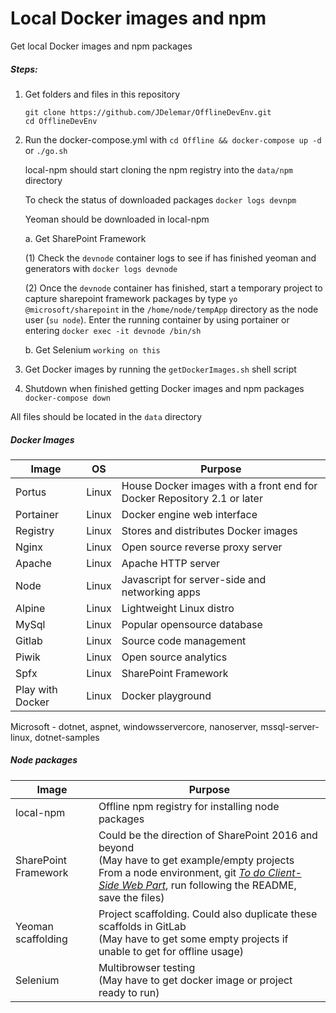 # Local Docker images and npm
Get local Docker images and npm packages

##### Steps:
1. Get folders and files in this repository
   ```
   git clone https://github.com/JDelemar/OfflineDevEnv.git
   cd OfflineDevEnv
   ```
2. Run the docker-compose.yml with `cd Offline && docker-compose up -d` or `./go.sh`

   local-npm should start cloning the npm registry into the `data/npm` directory

   To check the status of downloaded packages
   `docker logs devnpm`

   Yeoman should be downloaded in local-npm

   a. Get SharePoint Framework

   (1) Check the `devnode` container logs to see if has finished yeoman and generators with `docker logs devnode`

   (2) Once the `devnode` container has finished, start a temporary project to capture sharepoint framework packages by type `yo @microsoft/sharepoint` in the `/home/node/tempApp` directory as the node user (`su node`). Enter the running container by using portainer or entering `docker exec -it devnode /bin/sh`

   b. Get Selenium
   `working on this`

3. Get Docker images by running the `getDockerImages.sh` shell script
4. Shutdown when finished getting Docker images and npm packages
`docker-compose down`

All files should be located in the `data` directory

##### Docker Images

|Image|OS |Purpose
|-----|---|---
|Portus|Linux|House Docker images with a front end for Docker Repository 2.1 or later
|Portainer|Linux|Docker engine web interface|
|Registry|Linux|Stores and distributes Docker images|
|Nginx|Linux|Open source reverse proxy server|
|Apache|Linux|Apache HTTP server|
|Node|Linux|Javascript for server-side and networking apps|
|Alpine|Linux|Lightweight Linux distro|
|MySql|Linux|Popular opensource database|
|Gitlab|Linux|Source code management|
|Piwik|Linux|Open source analytics|
|Spfx|Linux|SharePoint Framework|
|Play with Docker|Linux|Docker playground|

Microsoft - dotnet, aspnet, windowsservercore, nanoserver, mssql-server-linux, dotnet-samples

##### Node packages

|Image|Purpose
|-----|---
|local-npm|Offline npm registry for installing node packages
|SharePoint Framework|Could be the direction of SharePoint 2016 and beyond<br/>(May have to get example/empty projects<br/>From a node environment, git [_To do Client-Side Web Part_](https://github.com/waldekmastykarz/spfx-angular-ts-todo), run following the README, save the files)
|Yeoman scaffolding|Project scaffolding. Could also duplicate these scaffolds in GitLab<br/>(May have to get some empty projects if unable to get for offline usage)
|Selenium|Multibrowser testing<br/>(May have to get docker image or project ready to run)

